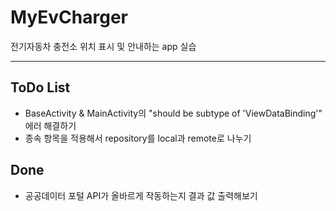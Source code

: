 # MyEvCharger
전기자동차 충전소 위치 표시 및 안내하는 app 실습

--------------------------------------------

## ToDo List
- BaseActivity & MainActivity의 "should be subtype of 'ViewDataBinding'" 에러 해결하기
- 종속 항목을 적용해서 repository를 local과 remote로 나누기

## Done
- 공공데이터 포털 API가 올바르게 작동하는지 결과 값 출력해보기
